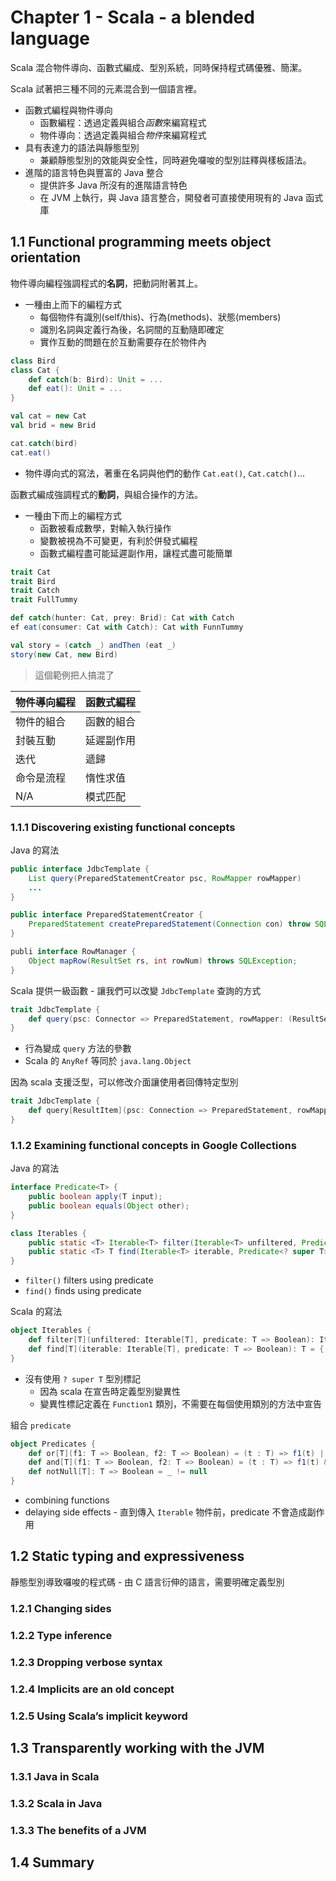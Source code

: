 # Chapter 1 - Scala - a blended language

Scala 混合物件導向、函數式編成、型別系統，同時保持程式碼優雅、簡潔。

Scala 試著把三種不同的元素混合到一個語言裡。
- 函數式編程與物件導向
    - 函數編程：透過定義與組合*函數*來編寫程式
    - 物件導向：透過定義與組合*物件*來編寫程式
- 具有表達力的語法與靜態型別
    - 兼顧靜態型別的效能與安全性，同時避免囉唆的型別註釋與樣板語法。
- 進階的語言特色與豐富的 Java 整合
    - 提供許多 Java 所沒有的進階語言特色
    - 在 JVM 上執行，與 Java 語言整合，開發者可直接使用現有的 Java 函式庫

## 1.1 Functional programming meets object orientation

物件導向編程強調程式的**名詞**，把動詞附著其上。
- 一種由上而下的編程方式
    - 每個物件有識別(self/this)、行為(methods)、狀態(members)
    - 識別名詞與定義行為後，名詞間的互動隨即確定
    - 實作互動的問題在於互動需要存在於物件內

```scala
class Bird
class Cat {
    def catch(b: Bird): Unit = ...
    def eat(): Unit = ...
}

val cat = new Cat
val brid = new Brid

cat.catch(bird)
cat.eat()
```
- 物件導向式的寫法，著重在名詞與他們的動作 `Cat.eat()`, `Cat.catch()`...

函數式編成強調程式的**動詞**，與組合操作的方法。
- 一種由下而上的編程方式
    - 函數被看成數學，對輸入執行操作
    - 變數被視為不可變更，有利於併發式編程
    - 函數式編程盡可能延遲副作用，讓程式盡可能簡單

```scala
trait Cat
trait Bird
trait Catch
trait FullTummy

def catch(hunter: Cat, prey: Brid): Cat with Catch
ef eat(consumer: Cat with Catch): Cat with FunnTummy

val story = (catch _) andThen (eat _)
story(new Cat, new Bird)
```
> 這個範例把人搞混了

| 物件導向編程 | 函數式編程 |
|--------------|------------|
| 物件的組合   | 函數的組合 |
| 封裝互動     | 延遲副作用 |
| 迭代         | 遞歸       |
| 命令是流程   | 惰性求值   |
| N/A          | 模式匹配   |

### 1.1.1 Discovering existing functional concepts

Java 的寫法
```java
public interface JdbcTemplate {
    List query(PreparedStatementCreator psc, RowMapper rowMapper)
    ...
}

public interface PreparedStatementCreator {
    PreparedStatement createPreparedStatement(Connection con) throw SQLException;
}

publi interface RowManager {
    Object mapRow(ResultSet rs, int rowNum) throws SQLException;
}
```

Scala 提供一級函數 - 讓我們可以改變 `JdbcTemplate` 查詢的方式
```scala
trait JdbcTemplate {
    def query(psc: Connector => PreparedStatement, rowMapper: (ResultSet, Int) => AnyRef): List[AnyRef]
}
```
- 行為變成 `query` 方法的參數
- Scala 的 `AnyRef` 等同於 `java.lang.Object`

因為 scala 支援泛型，可以修改介面讓使用者回傳特定型別
```scala
trait JdbcTemplate {
    def query[ResultItem](psc: Connection => PreparedStatement, rowMapper: (ResultSet, Int) => ResultItem): List[ResultItem]
}
```

### 1.1.2 Examining functional concepts in Google Collections

Java 的寫法
```java
interface Predicate<T> {
    public boolean apply(T input);
    public boolean equals(Object other);
}

class Iterables {
    public static <T> Iterable<T> filter(Iterable<T> unfiltered, Predicate<? super T> predicate) {...}
    public static <T> T find(Iterable<T> iterable, Predicate<? super T> predicate) {...}
}
```
- `filter()` filters using predicate
- `find()` finds using predicate

Scala 的寫法
```scala
object Iterables {
    def filter[T](unfiltered: Iterable[T], predicate: T => Boolean): Iterable[T] = {...}
    def find[T](iterable: Iterable[T], predicate: T => Boolean): T = {...}
}
```
- 沒有使用 `? super T` 型別標記
    - 因為 scala 在宣告時定義型別變異性
    - 變異性標記定義在 `Function1` 類別，不需要在每個使用類別的方法中宣告

組合 `predicate`
```scala
object Predicates {
    def or[T](f1: T => Boolean, f2: T => Boolean) = (t : T) => f1(t) || f2(t)
    def and[T](f1: T => Boolean, f2: T => Boolean) = (t : T) => f1(t) && f2(t)
    def notNull[T]: T => Boolean = _ != null
}
```
- combining functions
- delaying side effects - 直到傳入 `Iterable` 物件前，predicate 不會造成副作用

## 1.2 Static typing and expressiveness

靜態型別導致囉唆的程式碼 - 由 C 語言衍伸的語言，需要明確定義型別

### 1.2.1 Changing sides
### 1.2.2 Type inference
### 1.2.3 Dropping verbose syntax
### 1.2.4 Implicits are an old concept
### 1.2.5 Using Scala’s implicit keyword

## 1.3 Transparently working with the JVM
### 1.3.1 Java in Scala
### 1.3.2 Scala in Java
### 1.3.3 The benefits of a JVM

## 1.4 Summary
